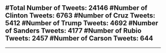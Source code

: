 #Total Number of Tweets: 24146 
#Number of Clinton Tweets: 6763
#Number of Cruz Tweets: 5412
#Number of Trump Tweets: 4692
#Number of Sanders Tweets: 4177
#Number of Rubio Tweets: 2457
#Number of Carson Tweets: 644
---
---
